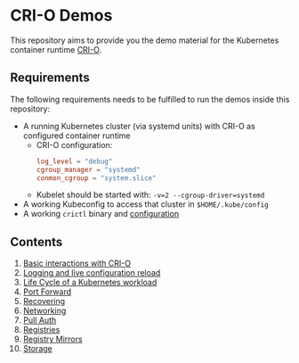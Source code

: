# CRI-O Demos

This repository aims to provide you the demo material for the Kubernetes
container runtime [CRI-O][0].

[0]: https://github.com/cri-o/cri-o

## Requirements

The following requirements needs to be fulfilled to run the demos inside this
repository:

- A running Kubernetes cluster (via systemd units) with CRI-O as configured
  container runtime
  - CRI-O configuration:
    ```toml
    log_level = "debug"
    cgroup_manager = "systemd"
    conmon_cgroup = "system.slice"
    ```
  - Kubelet should be started with: `-v=2 --cgroup-driver=systemd`
- A working Kubeconfig to access that cluster in `$HOME/.kube/config`
- A working `crictl` binary and [configuration][1]

[1]: https://github.com/kubernetes-sigs/cri-tools/blob/master/docs/crictl.md

## Contents

1. [Basic interactions with CRI-O](pkg/runs/interaction.go)
2. [Logging and live configuration reload](pkg/runs/logging_live_reload.go)
3. [Life Cycle of a Kubernetes workload](pkg/runs/lifecycle.go)
4. [Port Forward](pkg/runs/portforward.go)
5. [Recovering](pkg/runs/recovering.go)
6. [Networking](pkg/runs/networking.go)
7. [Pull Auth](pkg/runs/pull_auth.go)
8. [Registries](pkg/runs/registries.go)
9. [Registry Mirrors](pkg/runs/registry_mirrors.go)
10. [Storage](pkg/runs/storage.go)
